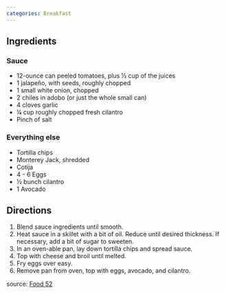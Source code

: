```yaml
---
categories: Breakfast
---
```


## Ingredients

###  Sauce

- 12-ounce can peeled tomatoes, plus &frac12; cup of the juices
- 1 jalapeño, with seeds, roughly chopped
- 1 small white onion, chopped
- 2 chiles in adobo (or just the whole small can)
- 4 cloves garlic
- &frac14; cup roughly chopped fresh cilantro
- Pinch of salt

###  Everything else

- Tortilla chips
- Monterey Jack, shredded
- Cotija
- 4 - 6 Eggs
- &frac12; bunch cilantro
- 1 Avocado

## Directions

1. Blend sauce ingredients until smooth.
2. Heat sauce in a skillet with a bit of oil. Reduce until desired thickness. If necessary, add a bit of sugar to sweeten.
3. In an oven-able pan, lay down tortilla chips and spread sauce.
4. Top with cheese and broil until melted.
5. Fry eggs over easy.
6. Remove pan from oven, top with eggs, avocado, and cilantro.

source: [Food 52](http://food52.com/recipes/33004-red-chilaquiles-with-fried-eggs)

	



